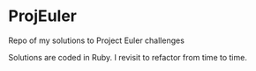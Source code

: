 # ProjEuler
Repo of my solutions to Project Euler challenges

Solutions are coded in Ruby. I revisit to refactor from time to time. 

